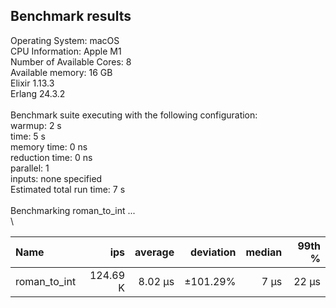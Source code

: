 ## Benchmark results

Operating System: macOS\
CPU Information: Apple M1\
Number of Available Cores: 8\
Available memory: 16 GB\
Elixir 1.13.3\
Erlang 24.3.2\
\
Benchmark suite executing with the following configuration:\
warmup: 2 s\
time: 5 s\
memory time: 0 ns\
reduction time: 0 ns\
parallel: 1\
inputs: none specified\
Estimated total run time: 7 s\
\
Benchmarking roman_to_int ...\
\

| Name         | ips      | average | deviation | median | 99th % |
| :---         |     ---: |    ---: |      ---: |   ---: |   ---: |
| roman_to_int | 124.69 K | 8.02 µs | ±101.29%  | 7 µs   | 22 µs  |
